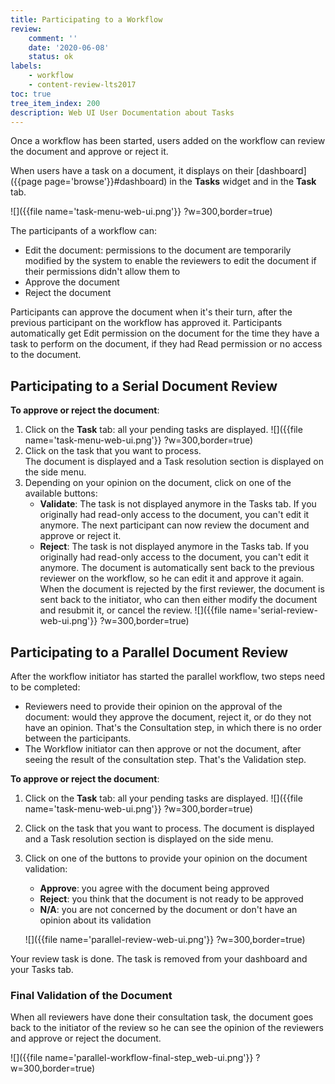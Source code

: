 ```yaml
---
title: Participating to a Workflow
review:
    comment: ''
    date: '2020-06-08'
    status: ok
labels:
    - workflow
    - content-review-lts2017
toc: true
tree_item_index: 200
description: Web UI User Documentation about Tasks
---
```

Once a workflow has been started, users added on the workflow can review the document and approve or reject it.

When users have a task on a document, it displays on their [dashboard]({{page page='browse'}}#dashboard) in the **Tasks** widget and in the **Task** tab.

![]({{file name='task-menu-web-ui.png'}} ?w=300,border=true)

The participants of a workflow can:

- Edit the document: permissions to the document are temporarily modified by the system to enable the reviewers to edit the document if their permissions didn't allow them to
- Approve the document
- Reject the document

Participants can approve the document when it's their turn, after the previous participant on the workflow has approved it. Participants automatically get Edit permission on the document for the time they have a task to perform on the document, if they had Read permission or no access to the document.

## Participating to a Serial Document Review

**To approve or reject the document**:

1. Click on the **Task** tab: all your pending tasks are displayed.
    ![]({{file name='task-menu-web-ui.png'}} ?w=300,border=true)
2. Click on the task that you want to process. <br/>
    The document is displayed and a Task resolution section is displayed on the side menu.
3. Depending on your opinion on the document, click on one of the available buttons:
    - **Validate**:
      The task is not displayed anymore in the Tasks tab. If you originally had read-only access to the document, you can't edit it anymore. The next participant can now review the document and approve or reject it.
    - **Reject**:
      The task is not displayed anymore in the Tasks tab. If you originally had read-only access to the document, you can't edit it anymore. The document is automatically sent back to the previous reviewer on the workflow, so he can edit it and approve it again.
      When the document is rejected by the first reviewer, the document is sent back to the initiator, who can then either modify the document and resubmit it, or cancel the review.
      ![]({{file name='serial-review-web-ui.png'}} ?w=300,border=true)

## Participating to a Parallel Document Review

After the workflow initiator has started the parallel workflow, two steps need to be completed:

- Reviewers need to provide their opinion on the approval of the document: would they approve the document, reject it, or do they not have an opinion. That's the Consultation step, in which there is no order between the participants.
- The Workflow initiator can then approve or not the document, after seeing the result of the consultation step. That's the Validation step.

**To approve or reject the document**:
1. Click on the **Task** tab: all your pending tasks are displayed.
    ![]({{file name='task-menu-web-ui.png'}} ?w=300,border=true)
2. Click on the task that you want to process. The document is displayed and a Task resolution section is displayed on the side menu.
3. Click on one of the buttons to provide your opinion on the document validation:
    - **Approve**: you agree with the document being approved
    - **Reject**: you think that the document is not ready to be approved
    - **N/A**: you are not concerned by the document or don't have an opinion about its validation

    ![]({{file name='parallel-review-web-ui.png'}} ?w=300,border=true)

Your review task is done. The task is removed from your dashboard and your Tasks tab.

### Final Validation of the Document

When all reviewers have done their consultation task, the document goes back to the initiator of the review so he can see the opinion of the reviewers and approve or reject the document.

![]({{file name='parallel-workflow-final-step_web-ui.png'}} ?w=300,border=true)
